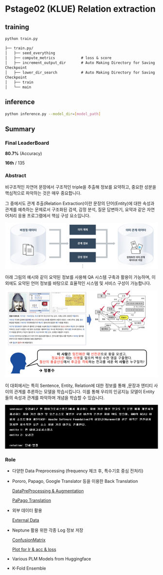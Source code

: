 # Pstage02 (KLUE) Relation extraction



## training
```bash
python train.py
```
```
├── train.py/
│   ├── seed_everything
│   ├── compute_metrics            # loss & score
│   ├── increment_output_dir       # Auto Making Directory for Saving Checkpoint
│   ├── lower_dir_search           # Auto Making Directory for Saving Checkpoint
│   ├── train                      
│   └── main                       
```

## inference

```bash
python inference.py --model_dir=[model_path]
```



## Summary



### Final LeaderBoard

**80.7%** (Accuracy)

**16th** / 135



### Abstract

비구조적인 자연어 문장에서 구조적인 triple을 추출해 정보를 요약하고, 중요한 성분을 핵심적으로 파악하는 것은 매우 중요합니다.

그 중에서도 관계 추출(Relation Extraction)이란 문장의 단어(Entity)에 대한 속성과 관계를 예측하는 문제로서 구조화된 검색, 감정 분석, 질문 답변하기, 요약과 같은 자연어처리 응용 프로그램에서 핵심 구성 요소입니다.



![image-20210618115217439](README.assets/image-20210618115217439.png)



아래 그림의 예시와 같이 요약된 정보를 사용해 QA 시스템 구축과 활용이 가능하며, 이외에도 요약된 언어 정보를 바탕으로 효율적인 시스템 및 서비스 구성이 가능합니다.

![image-20210618115953891](README.assets/image-20210618115953891.png)



이 대회에서는 특히 Sentence, Entity, Relation에 대한 정보를 통해 ,문장과 엔티티 사이의 관계를 추론하는 모델을 학습시킵니다. 이를 통해 우리의 인공지능 모델이 Entity들의 속성과 관계를 파악하며 개념을 학습할 수 있습니다.

![image-20210618124522435](README.assets/image-20210618124522435.png)

### Role

- 다양한 Data Preprocessing (frequency 체크 후, 특수기호 중심 전처리)

- Pororo, Papago, Google Translator 등을 이용한 Back Translation

  <a href="./TestPreProcessing_PororoTagging.ipynb" target="blank">DataPreProcessing & Augmentation </a>

  <a href="./네이버번역기이용Augmnetation.ipynb" target="blank">PaPago Translation </a>

- 외부 데이터 활용

  <a href="./가져온_외부파일_살펴보기.ipynb" target="blank">External Data </a>

- Neptune 활용 위한 각종 Log 정보 저장

  <a href="./customized_confusion_matrix.py" target="blank">ConfusionMatrix </a>

  <a href="./k_th_plot_from_logs.py" target="blank">Plot for lr & acc & loss </a>

- Various PLM Models from Huggingface 
- K-Fold Ensemble

